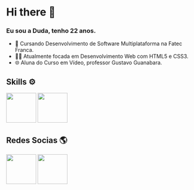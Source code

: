 # Hi there 👋
  
### Eu sou a Duda, tenho 22 anos. 

- 📘 Cursando Desenvolvimento de Software Multiplataforma na Fatec Franca.
- 👩‍💻 Atualmente focada em Desenvolvimento Web com HTML5 e CSS3.
- 🌐 Aluna do Curso em Vídeo, professor Gustavo Guanabara.

## Skills ⚙️
<a href="https://html.spec.whatwg.org/dev/"><img src="https://cdn.pixabay.com/photo/2017/08/05/11/16/logo-2582748_1280.png" width="80"></a>
<a href="https://css-tricks.com/"><img src="https://cdn.pixabay.com/photo/2017/08/05/11/16/logo-2582747_1280.png" width="80"></a>

## Redes Socias 🌎 

<a href="https://www.instagram.com/dudaarianne/" target="_blank"><img src="https://icons.iconarchive.com/icons/graphicloads/papercut-social/96/Instagram-icon.png" width="80"></a>
<a href="https://www.linkedin.com/in/eduarda-matos/" target="_blank"><img src="https://icons.iconarchive.com/icons/graphicloads/papercut-social/96/Linkedin-icon.png" width="80"></a>
